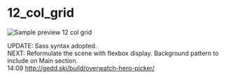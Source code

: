 # 12_col_grid

![Sample preview 12 col grid](https://arianzargaran.github.io/12_col_grid/css/styling/preview.png)

UPDATE: Sass syntax adopted.<br>
NEXT: Reformulate the scene with flexbox display. Background pattern to include on Main section.
<br />14:09
http://gedd.ski/build/overwatch-hero-picker/
